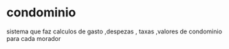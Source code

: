# condominio
sistema que faz calculos de gasto ,despezas , taxas ,valores de condominio para cada morador
